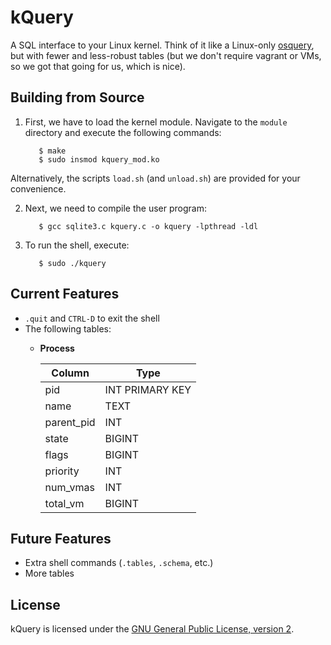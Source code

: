kQuery
======

A SQL interface to your Linux kernel. Think of it like a Linux-only [osquery](http://osquery.io), but with fewer and less-robust tables (but we don't require vagrant or VMs, so we got that going for us, which is nice).

## Building from Source
1. First, we have to load the kernel module. Navigate to the `module` directory and execute the following commands:

          $ make
          $ sudo insmod kquery_mod.ko
    
  Alternatively, the scripts `load.sh` (and `unload.sh`) are provided for your convenience.
    
2. Next, we need to compile the user program:

          $ gcc sqlite3.c kquery.c -o kquery -lpthread -ldl

3. To run the shell, execute:
        
          $ sudo ./kquery

## Current Features
  * `.quit` and `CTRL-D` to exit the shell
  * The following tables:
      * **Process**
    
          Column     | Type
          ---------- | ----
          pid        | INT PRIMARY KEY
          name       | TEXT
          parent_pid | INT
          state      | BIGINT
          flags      | BIGINT
          priority   | INT
          num_vmas   | INT
          total_vm   | BIGINT

## Future Features
* Extra shell commands (`.tables`, `.schema`, etc.)
* More tables

## License
kQuery is licensed under the [GNU General Public License, version 2](https://www.gnu.org/licenses/gpl-2.0.html).

